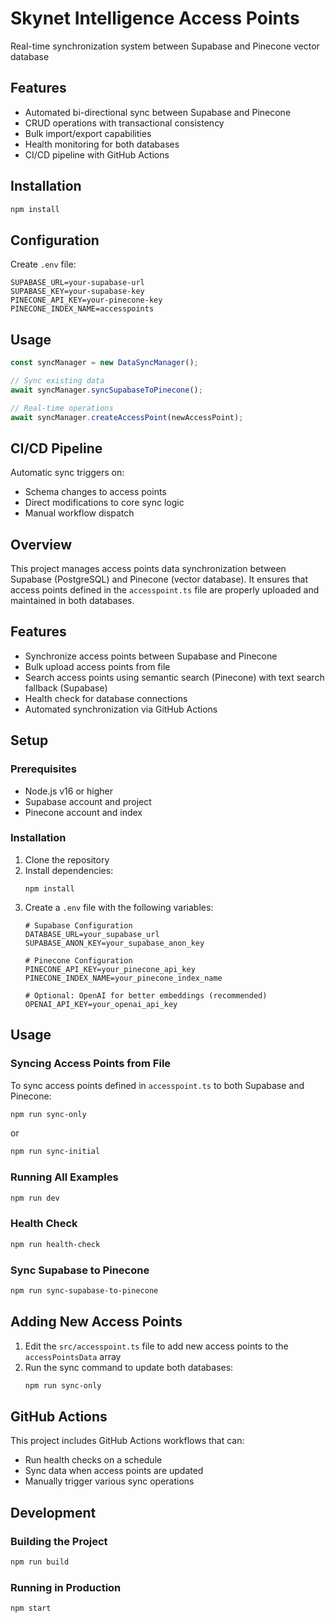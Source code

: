 # Skynet Intelligence Access Points

Real-time synchronization system between Supabase and Pinecone vector database

## Features
- Automated bi-directional sync between Supabase and Pinecone
- CRUD operations with transactional consistency
- Bulk import/export capabilities
- Health monitoring for both databases
- CI/CD pipeline with GitHub Actions

## Installation
```bash
npm install
```

## Configuration
Create `.env` file:
```env
SUPABASE_URL=your-supabase-url
SUPABASE_KEY=your-supabase-key
PINECONE_API_KEY=your-pinecone-key
PINECONE_INDEX_NAME=accesspoints
```

## Usage
```typescript
const syncManager = new DataSyncManager();

// Sync existing data
await syncManager.syncSupabaseToPinecone();

// Real-time operations
await syncManager.createAccessPoint(newAccessPoint);
```

## CI/CD Pipeline
Automatic sync triggers on:
- Schema changes to access points
- Direct modifications to core sync logic
- Manual workflow dispatch

## Overview
This project manages access points data synchronization between Supabase (PostgreSQL) and Pinecone (vector database). It ensures that access points defined in the `accesspoint.ts` file are properly uploaded and maintained in both databases.

## Features
- Synchronize access points between Supabase and Pinecone
- Bulk upload access points from file
- Search access points using semantic search (Pinecone) with text search fallback (Supabase)
- Health check for database connections
- Automated synchronization via GitHub Actions

## Setup

### Prerequisites
- Node.js v16 or higher
- Supabase account and project
- Pinecone account and index

### Installation
1. Clone the repository
2. Install dependencies:
   ```
   npm install
   ```
3. Create a `.env` file with the following variables:
   ```
   # Supabase Configuration
   DATABASE_URL=your_supabase_url
   SUPABASE_ANON_KEY=your_supabase_anon_key

   # Pinecone Configuration
   PINECONE_API_KEY=your_pinecone_api_key
   PINECONE_INDEX_NAME=your_pinecone_index_name

   # Optional: OpenAI for better embeddings (recommended)
   OPENAI_API_KEY=your_openai_api_key
   ```

## Usage

### Syncing Access Points from File
To sync access points defined in `accesspoint.ts` to both Supabase and Pinecone:

```bash
npm run sync-only
```

or

```bash
npm run sync-initial
```

### Running All Examples
```bash
npm run dev
```

### Health Check
```bash
npm run health-check
```

### Sync Supabase to Pinecone
```bash
npm run sync-supabase-to-pinecone
```

## Adding New Access Points

1. Edit the `src/accesspoint.ts` file to add new access points to the `accessPointsData` array
2. Run the sync command to update both databases:
   ```bash
   npm run sync-only
   ```

## GitHub Actions

This project includes GitHub Actions workflows that can:
- Run health checks on a schedule
- Sync data when access points are updated
- Manually trigger various sync operations

## Development

### Building the Project
```bash
npm run build
```

### Running in Production
```bash
npm start
```